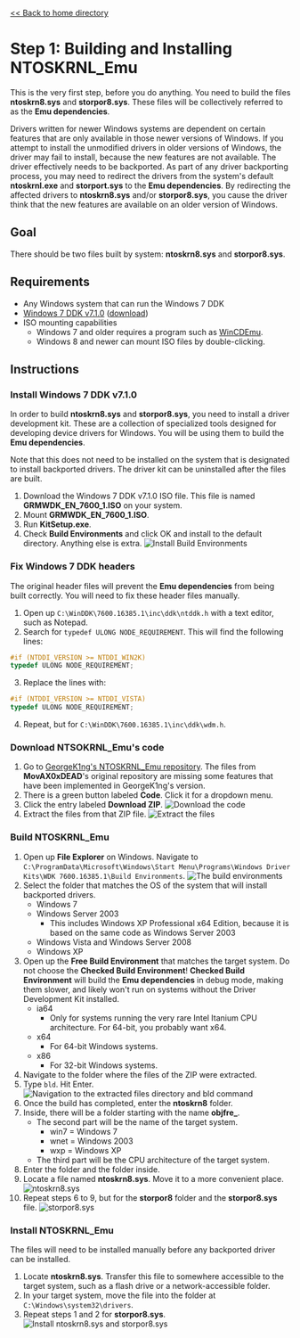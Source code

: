 [<< Back to home directory](../index.md)

# Step 1: Building and Installing NTOSKRNL\_Emu
This is the very first step, before you do anything. You need to build the files **ntoskrn8.sys** and **storpor8.sys**. These files will be collectively referred to as the **Emu dependencies**.

Drivers written for newer Windows systems are dependent on certain features that are only available in those newer versions of Windows. If you attempt to install the unmodified drivers in older versions of Windows, the driver may fail to install, because the new features are not available. The driver effectively needs to be backported. 
As part of any driver backporting process, you may need to redirect the drivers from the system's default **ntoskrnl.exe** and **storport.sys** to the **Emu dependencies**. By redirecting the affected drivers to **ntoskrn8.sys** and/or **storpor8.sys**, you cause the driver think that the new features are available on an older version of Windows.

## Goal
There should be two files built by system: **ntoskrn8.sys** and **storpor8.sys**.

## Requirements
- Any Windows system that can run the Windows 7 DDK
- [Windows 7 DDK v7.1.0](https://www.microsoft.com/en-us/download/details.aspx?id=11800) ([download](https://download.microsoft.com/download/4/A/2/4A25C7D5-EFBE-4182-B6A9-AE6850409A78/GRMWDK_EN_7600_1.ISO))
- ISO mounting capabilities
    - Windows 7 and older requires a program such as [WinCDEmu](https://wincdemu.sysprogs.org/download/).
    - Windows 8 and newer can mount ISO files by double-clicking.

## Instructions

### Install Windows 7 DDK v7.1.0
In order to build **ntoskrn8.sys** and **storpor8.sys**, you need to install a driver development kit. These are a collection of specialized tools designed for developing device drivers for Windows. You will be using them to build the **Emu dependencies**.

Note that this does not need to be installed on the system that is designated to install backported drivers. The driver kit can be uninstalled after the files are built.

1. Download the Windows 7 DDK v7.1.0 ISO file. This file is named **GRMWDK_EN_7600_1.ISO** on your system.
2. Mount **GRMWDK_EN_7600_1.ISO**.
3. Run **KitSetup.exe**.
4. Check **Build Environments** and click OK and install to the default directory. Anything else is extra.
![Install Build Environments](assets/wddk_install.png)

### Fix Windows 7 DDK headers
The original header files will prevent the **Emu dependencies** from being built correctly. You will need to fix these header files manually.

1. Open up `C:\WinDDK\7600.16385.1\inc\ddk\ntddk.h` with a text editor, such as Notepad.
2. Search for `typedef ULONG NODE_REQUIREMENT`. This will find the following lines:
```c
#if (NTDDI_VERSION >= NTDDI_WIN2K)
typedef ULONG NODE_REQUIREMENT;
```
3. Replace the lines with:
```c
#if (NTDDI_VERSION >= NTDDI_VISTA)
typedef ULONG NODE_REQUIREMENT;
```
4. Repeat, but for `C:\WinDDK\7600.16385.1\inc\ddk\wdm.h`.

### Download NTSOKRNL\_Emu's code

1. Go to [GeorgeK1ng's NTOSKRNL\_Emu repository](https://github.com/GeorgeK1ng/NTOSKRNL_Emu). The files from **MovAX0xDEAD**'s original repository are missing some features that have been implemented in GeorgeK1ng's version.
2. There is a green button labeled **Code**. Click it for a dropdown menu.
3. Click the entry labeled **Download ZIP**.
![Download the code](assets/download_code.png)
4. Extract the files from that ZIP file.
![Extract the files](assets/extract_files.png)

### Build NTOSKRNL\_Emu
1. Open up **File Explorer** on Windows. Navigate to `C:\ProgramData\Microsoft\Windows\Start Menu\Programs\Windows Driver Kits\WDK 7600.16385.1\Build Environments`.
![The build environments](assets/build_environments.png)
2. Select the folder that matches the OS of the system that will install backported drivers.
    - Windows 7
    - Windows Server 2003
        - This includes Windows XP Professional x64 Edition, because it is based on the same code as Windows Server 2003
    - Windows Vista and Windows Server 2008
    - Windows XP
3. Open up the **Free Build Environment** that matches the target system. Do not choose the **Checked Build Environment**! **Checked Build Environment** will build the **Emu dependencies** in debug mode, making them slower, and likely won't run on systems without the Driver Development Kit installed.
    - ia64
        - Only for systems running the very rare Intel Itanium CPU architecture. For 64-bit, you probably want x64.
    - x64
        - For 64-bit Windows systems.
    - x86
        - For 32-bit Windows systems.
4. Navigate to the folder where the files of the ZIP were extracted.
5. Type `bld`. Hit Enter.
![Navigation to the extracted files directory and bld command](assets/bld.png)
6. Once the build has completed, enter the **ntoskrn8** folder.
7. Inside, there will be a folder starting with the name **objfre_**.
    - The second part will be the name of the target system.
        - win7 = Windows 7
        - wnet = Windows 2003
        - wxp = Windows XP
    - The third part will be the CPU architecture of the target system.
8. Enter the folder and the folder inside.
9. Locate a file named **ntoskrn8.sys**. Move it to a more convenient place.
![ntoskrn8.sys](assets/ntoskrn8_sys.png)
10. Repeat steps 6 to 9, but for the **storpor8** folder and the **storpor8.sys** file.
![storpor8.sys](assets/storpor8_sys.png)

### Install NTOSKRNL\_Emu
The files will need to be installed manually before any backported driver can be installed.

1. Locate **ntoskrn8.sys**. Transfer this file to somewhere accessible to the target system, such as a flash drive or a network-accessible folder.
2. In your target system, move the file into the folder at `C:\Windows\system32\drivers`.
3. Repeat steps 1 and 2 for **storpor8.sys**.
![Install ntoskrn8.sys and storpor8.sys](assets/system32_drivers.png)
